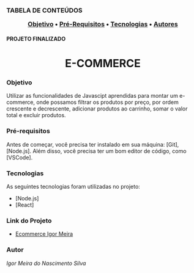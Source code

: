 <h3>TABELA DE CONTEÚDOS
<p align="center">
 <a href="#objetivo">Objetivo</a> •
 <a href="#Pré-Requisitos">Pré-Requisitos</a> • 
 <a href="#tecnologias">Tecnologias</a> • 
 <a href="#autor">Autores</a> 
</p>
  
<h4>PROJETO FINALIZADO</h4>


<h1 align="center">E-COMMERCE</h1>

### Objetivo

<p>Utilizar as funcionalidades de Javascipt aprendidas para montar um e-commerce, onde possamos filtrar os produtos por preço, por ordem crescente e decrescente, adicionar produtos ao carrinho, somar o valor total e excluir produtos.</p>

### Pré-requisitos

Antes de começar, você precisa ter instalado em sua máquina: [Git], [Node.js].
Além disso, você precisa ter um bom editor de código, como [VSCode].

### Tecnologias

As seguintes tecnologias foram utilizadas no projeto:

- [Node.js]
- [React]

### Link do Projeto
- <a href="http://ecommerceigor.surge.sh/">Ecommerce Igor Meira</a> 

### Autor

*Igor Meira do Nascimento Silva*
